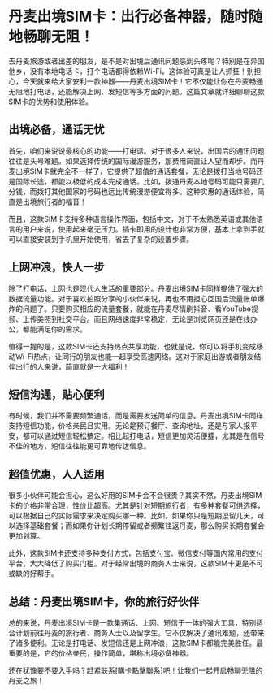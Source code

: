 # 丹麦出境SIM卡：出行必备神器，随时随地畅聊无阻！

去丹麦旅游或者出差的朋友，是不是对出境后通讯问题感到头疼呢？特别是在异国他乡，没有本地电话卡，打个电话都得依赖Wi-Fi，这体验可真是让人抓狂！别担心，今天就来给大家安利一款神器——丹麦出境SIM卡！它不仅能让你在丹麦畅通无阻地打电话，还能解决上网、发短信等多方面的问题。这篇文章就详细聊聊这款SIM卡的优势和使用体验。

## 出境必备，通话无忧

首先，咱们来说说最核心的功能——打电话。对于很多人来说，出国后的通讯问题往往是头号难题。如果选择传统的国际漫游服务，那费用简直让人望而却步。而丹麦出境SIM卡就完全不一样了，它提供了超值的通话套餐，无论是拨打当地号码还是国际长途，都能以极低的成本完成通话。比如，拨通丹麦本地号码可能只需要几分钱，而拨打其他国家的号码也远比传统漫游便宜得多。这种实惠的通话体验，简直是出境旅行者的福音！

而且，这款SIM卡支持多种语言操作界面，包括中文，对于不太熟悉英语或其他语言的用户来说，使用起来毫无压力。插卡即用的设计也非常方便，基本上拿到手就可以直接安装到手机里开始使用，省去了复杂的设置步骤。

## 上网冲浪，快人一步

除了打电话，上网也是现代人生活的重要部分。丹麦出境SIM卡同样提供了强大的数据流量功能。对于喜欢拍照分享的小伙伴来说，再也不用担心回国后流量账单爆炸的问题了。只要购买相应的流量套餐，就能在丹麦尽情刷抖音、看YouTube视频、上传美照到社交平台。而且网络速度非常稳定，无论是浏览网页还是在线办公，都能满足你的需求。

值得一提的是，这款SIM卡还支持热点共享功能，也就是说，你可以将手机变成移动Wi-Fi热点，让同行的朋友也能一起享受高速网络。这对于家庭出游或者朋友结伴出行的人来说，简直就是一大福利！

## 短信沟通，贴心便利

有时候，我们并不需要频繁通话，而是需要发送简单的信息。丹麦出境SIM卡同样支持短信功能，价格亲民且实用。无论是预订餐厅、查询地址，还是与家人报平安，都可以通过短信轻松搞定。相比起打电话，短信更加灵活便捷，尤其是在信号不佳的地方，短信往往能更可靠地传达信息。

## 超值优惠，人人适用

很多小伙伴可能会担心，这么好用的SIM卡会不会很贵？其实不然，丹麦出境SIM卡的价格非常合理，性价比超高。尤其是针对短期旅行者，有多种套餐可供选择，可以根据自己的实际需求来决定购买哪一种。比如，如果你只是短期逗留几天，可以选择基础套餐；而如果你计划长期停留或者频繁往返丹麦，那么购买长期套餐会更加划算。

此外，这款SIM卡还支持多种支付方式，包括支付宝、微信支付等国内常用的支付平台，大大降低了购买门槛。对于经常出境的商务人士来说，这款SIM卡更是不可或缺的好帮手。

## 总结：丹麦出境SIM卡，你的旅行好伙伴

总的来说，丹麦出境SIM卡是一款集通话、上网、短信于一体的强大工具，特别适合计划前往丹麦的旅行者、商务人士以及留学生。它不仅解决了通讯难题，还带来了诸多便利。无论是打电话、发短信还是上网冲浪，这款SIM卡都能完美胜任。最重要的是，它的价格亲民，操作简单，堪称出境必备神器。

还在犹豫要不要入手吗？赶紧联系[[購卡點擊聯系](https://t.me/s/esim1088)]吧！让我们一起开启畅聊无阻的丹麦之旅！